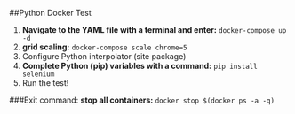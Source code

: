 ##Python Docker Test
1. __Navigate to the YAML file with a terminal and enter:__ `docker-compose up -d`
2. __grid scaling:__ `docker-compose scale chrome=5`
3. Configure Python interpolator (site package)
3. __Complete Python (pip) variables with a command:__ `pip install selenium`
4. Run the test!

###Exit command:
__stop all containers:__ `docker stop $(docker ps -a -q)`